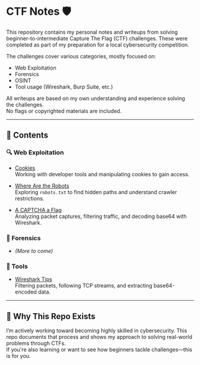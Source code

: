 # CTF Notes 🛡️

This repository contains my personal notes and writeups from solving beginner-to-intermediate Capture The Flag (CTF) challenges. These were completed as part of my preparation for a local cybersecurity competition.

The challenges cover various categories, mostly focused on:
- Web Exploitation
- Forensics
- OSINT
- Tool usage (Wireshark, Burp Suite, etc.)

All writeups are based on my own understanding and experience solving the challenges.  
No flags or copyrighted materials are included.

---

## 📂 Contents

### 🔍 Web Exploitation
- [Cookies](./web-exploitation/cookies.md)  
  Working with developer tools and manipulating cookies to gain access.

- [Where Are the Robots](./web-exploitation/where-are-the-robots.md)  
  Exploring `robots.txt` to find hidden paths and understand crawler restrictions.

- [A CAPTCHA a Flag](./web-exploitation/captcha-flag.md)  
  Analyzing packet captures, filtering traffic, and decoding base64 with Wireshark.

### 🧪 Forensics
- *(More to come)*

### 🧰 Tools
- [Wireshark Tips](./tools/wireshark.md)  
  Filtering packets, following TCP streams, and extracting base64-encoded data.

---

## 📌 Why This Repo Exists

I’m actively working toward becoming highly skilled in cybersecurity. This repo documents that process and shows my approach to solving real-world problems through CTFs.  
If you're also learning or want to see how beginners tackle challenges—this is for you.
 
